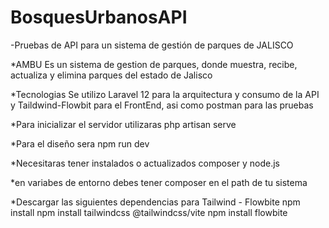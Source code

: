 # BosquesUrbanosAPI
-Pruebas de API para un sistema de gestión de parques de JALISCO

*AMBU
Es un sistema de gestion de parques, donde muestra, recibe, actualiza y elimina parques del estado de Jalisco

*Tecnologias
Se utilizo Laravel 12 para la arquitectura y consumo de la API y Taildwind-Flowbit para el FrontEnd, asi como postman para las pruebas

*Para inicializar el servidor utilizaras
php artisan serve

*Para el diseño sera 
npm run dev

*Necesitaras tener instalados o actualizados composer y node.js

*en variabes de entorno debes tener composer en el path de tu sistema

*Descargar las siguientes dependencias para Tailwind - Flowbite
npm install
npm install tailwindcss @tailwindcss/vite
npm install flowbite
